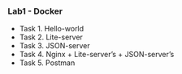 ### Lab1 - Docker

- Task 1. Hello-world
- Task 2. Lite-server
- Task 3. JSON-server
- Task 4. Nginx + Lite-server’s + JSON-server’s
- Task 5. Postman



